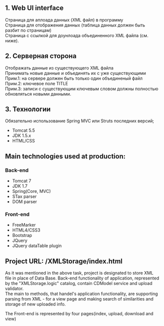 <h2>1. Web UI interface </h2>

<p>Cтраница для аплоада данных (XML файл) в программу</br>
    Cтраница для отображения данных (таблица данных должен быть разбит по страницам)</br>
    Cтраница с ссылкой для доунлоада объединенного XML файла (см. ниже).</p>

<h2>2. Серверная сторона</h2>

<p>Отображать данные из существующего XML файла</br>
    Принимать новые данные и объединять их с уже существующими</br>
    Прим.1: на сервере должен быть только один объединеный файл</br>
    Прим.2: ключевое поле TITLE</br>
    Прим.3: записи с существующим ключевым словом должны полностью обновляться новыми данными.</p>

<h2>3. Технологии</h2>

<p>Обязательно использование Spring MVC или Struts последних версий;</P>
<ul>
    <li>Tomcat 5.5</li>
    <li>JDK 1.5.х</li>
    <li>HTML/CSS</li>
</ul>

<h2>Main technologies used at production:</h2>

<h3>Back-end</h3>
<ul>
    <li>Tomcat 7</li>
    <li>JDK 1.7</li>
    <li>Spring(Core, MVC)</li>
    <li>STax parser</li>
    <li>DOM parser</li>
</ul>

<h3>Front-end</h3>
<ul>
    <li>FreeMarker</li>
    <li>HTML4/CSS3</li>
    <li>Bootstrap</li>
    <li>JQuery</li>
    <li>JQuery dataTable plugin</li>
</ul>

<h2>Project URL: /XMLStorage/index.html</h2>

<span>As it was mentioned in the above task, project is designated to store XML file in place of Data Base. Back-end
 functionality of application, represented by the "XMLStorage.logic" catalog, contain CDModel service and upload validator.
</br>
The main to methods, that handel's application functionality, are supporting parsing from XML - for a view page and
  making search of similarities and storage of new uploaded info.</span>

<span>The Front-end is represented by four pages(index, upload, download and view)</span>
